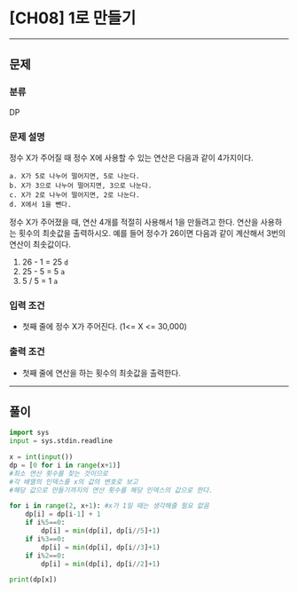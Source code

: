 # [CH08] 1로 만들기

---
## 문제
### 분류
DP

### 문제 설명
정수 X가 주어질 때 정수 X에 사용할 수 있는 연산은 다음과 같이 4가지이다.
```
a. X가 5로 나누어 떨어지면, 5로 나눈다.
b. X가 3으로 나누어 떨어지면, 3으로 나눈다. 
c. X가 2로 나누어 떨어지면, 2로 나눈다. 
d. X에서 1을 뺀다.
```
정수 X가 주어졌을 때, 연산 4개를 적절히 사용해서 1을 만들려고 한다.
연산을 사용하는 횟수의 최솟값을 출력하시오. 예를 들어 정수가 26이면 다음과 같이 계산해서 3번의 연산이 최솟값이다.

1. 26 - 1 = 25 `d`
2. 25 - 5 = 5 `a`
3. 5 / 5 = 1 `a`

### 입력 조건
- 첫째 줄에 정수 X가 주어진다. (1<= X <= 30,000)

### 출력 조건
- 첫째 줄에 연산을 하는 횟수의 최솟값을 출력한다.
---
## 풀이
```python
import sys
input = sys.stdin.readline

x = int(input())
dp = [0 for i in range(x+1)]
#최소 연산 횟수를 찾는 것이므로
#각 배열의 인덱스를 x의 값의 변호로 보고
#해당 값으로 만들기까지의 연산 횟수를 해당 인덱스의 값으로 한다.

for i in range(2, x+1): #x가 1일 때는 생각해줄 필요 없음
    dp[i] = dp[i-1] + 1
    if i%5==0:
        dp[i] = min(dp[i], dp[i//5]+1)
    if i%3==0:
        dp[i] = min(dp[i], dp[i//3]+1)
    if i%2==0:
        dp[i] = min(dp[i], dp[i//2]+1)

print(dp[x])
```